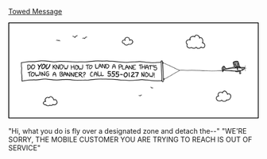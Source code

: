 [Towed Message](https://xkcd.com/2757)

![Towed Message](./random_comic.png)

"Hi, what you do is fly over a designated zone and detach the--" "WE'RE SORRY, THE MOBILE CUSTOMER YOU ARE TRYING TO REACH IS OUT OF SERVICE"

